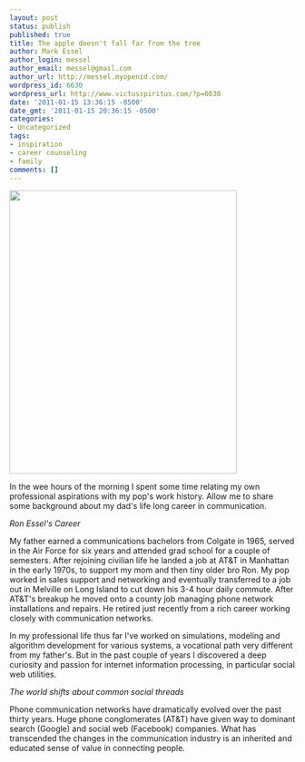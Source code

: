 ```yaml
---
layout: post
status: publish
published: true
title: The apple doesn't fall far from the tree
author: Mark Essel
author_login: messel
author_email: messel@gmail.com
author_url: http://messel.myopenid.com/
wordpress_id: 6630
wordpress_url: http://www.victusspiritus.com/?p=6630
date: '2011-01-15 13:36:15 -0500'
date_gmt: '2011-01-15 20:36:15 -0500'
categories:
- Uncategorized
tags:
- inspiration
- career counseling
- family
comments: []
---
```

<p><a href="http://www.victusspiritus.com/wp-content/uploads/2011/01/AppleTree2.jpg"><img class="aligncenter size-medium wp-image-6634" title="AppleTree" src="http://www.victusspiritus.com/wp-content/uploads/2011/01/AppleTree2.jpg" alt="" width="400" height="500" /></a></p>
<p>In the wee hours of the morning I spent some time relating my own professional aspirations with my pop's work history. Allow me to share some background about my dad's life long career in communication.</p>
<p><i>Ron Essel's Career</i></p>
<p>My father earned a communications bachelors from Colgate in 1965, served in the Air Force for six years and attended grad school for a couple of semesters. After rejoining civilian life he landed a job at AT&T in Manhattan in the early 1970s, to support my mom and then tiny older bro Ron. My pop worked in sales support and networking and eventually transferred to a job out in Melville on Long Island to cut down his 3-4 hour daily commute. After AT&T's breakup he moved onto a county job managing phone network installations and repairs. He retired just recently from a rich career working closely with communication networks.</p>
<p>In my professional life thus far I've worked on simulations, modeling and algorithm development for various systems, a vocational path very different from my father's. But in the past couple of years I discovered a deep curiosity and passion for internet information processing, in particular social web utilities. </p>
<p><i>The world shifts about common social threads</i></p>
<p>Phone communication networks have dramatically evolved over the past thirty years. Huge phone conglomerates (AT&T) have given way to dominant search (Google) and social web (Facebook) companies. What has transcended the changes in the communication industry is an inherited and educated sense of value in connecting people. </p>
